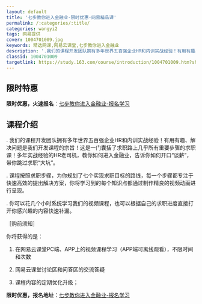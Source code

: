 ```yaml
---
layout: default
title: '七步教你进入金融业-限时优惠-网易精品课'
permalink: /:categories/:title/
categories: wangyi2
tags: 网易提供
cover: 1004701009.jpg
keywords: 精选网课,网易云课堂,七步教你进入金融业
description: '.我们的课程开发团队拥有多年世界五百强企业HR和内训实战经验！有用有趣、解决问题是我们开发课程的宗旨！这是一门囊括了求职'
classid: 1004701009
targetlink: https://study.163.com/course/introduction/1004701009.htm?share=1&shareId=1025206652&utm_campaign=share&utm_medium=iphoneShare&utm_source=&utm_u=1025206652
---
```


## 限时特惠

**限时优惠，火速报名**：[七步教你进入金融业-报名学习](https://study.163.com/course/introduction/1004701009.htm?share=1&shareId=1025206652&utm_campaign=share&utm_medium=iphoneShare&utm_source=&utm_u=1025206652)

## 课程介绍

.      我们的课程开发团队拥有多年世界五百强企业HR和内训实战经验！有用有趣、解决问题是我们开发课程的宗旨！这是一门囊括了求职路上几乎所有重要步骤的求职课！多年实战经验的HR老司机，教你如何进入金融业，告诉你如何开口“谈薪”，带你跳过求职“大坑”。

.      课程按照求职步骤，为你规划了七个实现求职目标的路线，每一个步骤都专注于快速高效的提出解决方案，你将学习到的每个知识点都通过制作精良的视频动画进行呈现。

.      你可以花几个小时系统学习我们的视频课程，也可以根据自己的求职进度直接打开你感兴趣的内容快速补漏。



［购前须知］

你将获得的是：

1. 在网易云课堂PC端、APP上的视频课程学习（APP端可离线观看），不限时间和次数

2. 网易云课堂讨论区和问答区的交流答疑

3. 课程内容的定期优化升级；

**限时优惠，报名地址**：[七步教你进入金融业-报名学习](https://study.163.com/course/introduction/1004701009.htm?share=1&shareId=1025206652&utm_campaign=share&utm_medium=iphoneShare&utm_source=&utm_u=1025206652)

